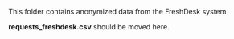 This folder contains anonymized data from the FreshDesk system

**requests_freshdesk.csv** should be moved here.